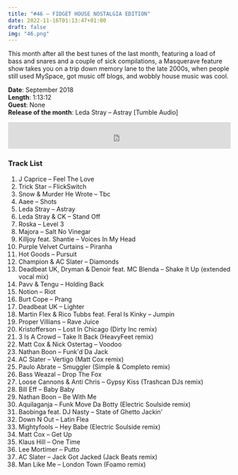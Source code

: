 ```yaml
---
title: "#46 – FIDGET HOUSE NOSTALGIA EDITION"
date: 2022-11-16T01:13:47+01:00
draft: false
img: "46.png"
---
```


This month after all the best tunes of the last month, featuring a load of bass and snares and a couple of sick compilations, a Masquerave feature show takes you on a trip down memory lane to the late 2000s, when people still used MySpace, got music off blogs, and wobbly house music was cool.

**Date**: September 2018  
**Length**: 1:13:12  
**Guest**: None  
**Release of the month**: Leda Stray – Astray [Tumble Audio]

<div>
<iframe width="100%" height="60" src="https://www.mixcloud.com/widget/iframe/?hide_cover=1&mini=1&feed=%2Fzkat%2Fmasquerave-podcast-46-fidget-house-nostalgia-edition%2F" frameborder="0" ></iframe>
</div>

### Track List

1. J Caprice – Feel The Love
2. Trick Star – FlickSwitch
3. Snow & Murder He Wrote – Tbc
4. Aaee – Shots
5. Leda Stray – Astray
6. Leda Stray & CK – Stand Off
7. Roska – Level 3
8. Majora – Salt No Vinegar
9. Killjoy feat. Shantie – Voices In My Head
10. Purple Velvet Curtains – Piranha
11. Hot Goods – Pursuit
12. Champion & AC Slater – Diamonds
13. Deadbeat UK, Dryman & Denoir feat. MC Blenda – Shake It Up (extended vocal mix)
14. Pavv & Tengu – Holding Back
15. Notion – Riot
16. Burt Cope – Prang
17. Deadbeat UK – Lighter
18. Martin Flex & Rico Tubbs feat. Feral Is Kinky – Jumpin
19. Proper Villians – Rave Juice
20. Kristofferson – Lost In Chicago (Dirty Inc remix)
21. 3 Is A Crowd – Take It Back (HeavyFeet remix)
22. Matt Cox & Nick Ostertag – Voodoo
23. Nathan Boon – Funk'd Da Jack
24. AC Slater – Vertigo (Matt Cox remix)
25. Paulo Abrate – Smuggler (Simple & Completo remix)
26. Bass Weazal – Drop The Fox
27. Loose Cannons & Anti Chris – Gypsy Kiss (Trashcan DJs remix)
28. Bill Eff – Baby Baby
29. Nathan Boon – Be With Me
30. Aquilaganja – Funk Move Da Botty (Electric Soulside remix)
31. Baobinga feat. DJ Nasty – State of Ghetto Jackin'
32. Down N Out – Latin Flea
33. Mightyfools – Hey Babe (Electric Soulside remix)
34. Matt Cox – Get Up
35. Klaus Hill – One Time
36. Lee Mortimer – Putto
37. AC Slater – Jack Got Jacked (Jack Beats remix)
38. Man Like Me – London Town (Foamo remix)
